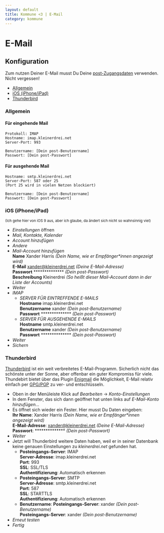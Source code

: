 ```yaml
---
layout: default
title: Kommune <3 | E-Mail
category: kommune
---
```

# E-Mail

## Konfiguration

Zum nutzen Deiner E-Mail musst Du Deine [post-Zugangsdaten](/kommune/reste-hilfe#zwei-accounts) verwenden. Nicht vergessen!

* [Allgemein](#allgemein)
* [iOS (iPhone/iPad)](#ios_iphoneipad)
* [Thunderbird](#thunderbird)

### Allgemein

#### Für eingehende Mail

    Protokoll: IMAP
    Hostname: imap.kleinerdrei.net
    Server-Port: 993

    Benutzername: [Dein post-Benutzername]
    Passwort: [Dein post-Passwort]

#### Für ausgehende Mail

    Hostname: smtp.kleinerdrei.net
    Server-Port: 587 oder 25
    (Port 25 wird in vielen Netzen blockiert)

    Benutzername: [Dein post-Benutzername]
    Passwort: [Dein post-Passwort]

### iOS (iPhone/iPad)
<small>(Ich gehe hier von iOS 9 aus, aber ich glaube, da ändert sich nicht so wahnsinnig viel)</small>

+ *Einstellungen* öffnen
+ *Mail, Kontakte, Kalender*
+ *Account hinzufügen*
+ *Andere*
+ *Mail-Account hinzufügen*  
  **Name** Xander Harris *(Dein Name, wie er Empfänger\*innen angezeigt wird)*  
  **E-Mail** xander@kleinerdrei.net *(Deine E-Mail-Adresse)*  
  **Passwort** \*\*\*\*\*\*\*\*\*\*\*\*\*\* *(Dein post-Passwort)*  
  **Beschreibung** Kleinerdrei *(So heißt dieser Mail-Account dann in der Liste der Accounts)*
+ *Weiter*
+ *IMAP*
  * *SERVER FÜR EINTREFFENDE E-MAILS*  
    **Hostname** imap.kleinerdrei.net  
    **Benutzername** xander *(Dein post-Benutzername)*  
    **Passwort** \*\*\*\*\*\*\*\*\*\*\*\*\*\* *(Dein post-Passwort)*  
  * *SERVER FÜR AUSGEHENDE E-MAILS*  
    **Hostname** smtp.kleinerdrei.net  
    **Benutzername** xander *(Dein post-Benutzername)*  
    **Passwort** \*\*\*\*\*\*\*\*\*\*\*\*\*\* *(Dein post-Passwort)*  
+ *Weiter*
+ *Sichern*

### Thunderbird
[Thunderbird](https://www.mozilla.org/de/thunderbird/) ist ein weit verbreitetes E-Mail-Programm. Sicherlich nicht das schönste unter der Sonne, aber offenbar ein guter Kompromiss für viele. Thundebirt bietet über das Plugin [Enigmail](https://www.enigmail.net/) die Möglichkeit, E-Mail relativ einfach per [GPG/PGP](https://de.wikipedia.org/wiki/GNU_Privacy_Guard) zu ver- und entschlüsseln.

+ Oben in der Menüleiste Klick auf *Bearbeiten* -> *Konto-Einstellungen*
+ In dem Fenster, das sich dann geöffnet hat unten links auf *E-Mail-Konto hinzufügen…*
+ Es öffnet sich wieder ein Fester. Hier musst Du Daten eingeben:  
  **Ihr Name**: Xander Harris *(Dein Name, wie er Empfänger\*innen angezeigt wird)*  
  **E-Mail-Adresse**: xander@kleinerdrei.net *(Deine E-Mail-Adresse)*  
  **Passwort**: \*\*\*\*\*\*\*\*\*\*\*\*\*\* *(Dein post-Passwort)*  
+ *Weiter*
+ Jetzt will Thunderbird weitere Daten haben, weil er in seiner Datenbank keine genauen Einstellungen zu *kleinerdrei.net* gefunden hat.  
  + **Posteingangs-Server**: IMAP  
    **Server-Adresse**: imap.kleinerdrei.net  
    **Port**: 993  
    **SSL**: SSL/TLS  
    **Authentifizierung**: Automatisch erkennen
  + **Posteingangs-Server**: SMTP  
    **Server-Adresse**: smtp.kleinerdrei.net  
    **Port**: 587  
    **SSL**: STARTTLS  
    **Authentifizierung**: Automatisch erkennen
  + **Benutzername**:
    **Posteingangs-Server**: xander *(Dein post-Benutzername)*  
    **Posteingangs-Server**: xander *(Dein post-Benutzername)*  
+ *Erneut testen*
+ *Fertig*
